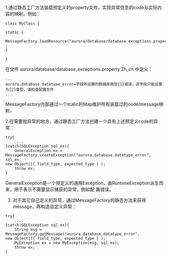 1.通过静态工厂方法装载预定义的property文件，实现异常信息的code与实际内容的映射。例如：

```
class MyClass {

static {
  
MessageFactory.loadResource("aurora/database/database_exceptions.property")
;
}

}
```

在文件 aurora/database/database\_exceptions.property.Zh\_cn 中定义：

```
...
aurora.database_datatype_error=字段所设置的数据库类型{1}错误，该字段只能设置为{2}类型，请检查配置文件
...
```

MessageFactory内部通过一个static的Map维护所有装载过的code/message映射。


2.在需要抛异常的地方，通过静态工厂方法创建一个具有上述预定义code的异常：

```
try{
	....
}catch(SQLException sql_ex){
	GeneralException ex =
MessageFactory.createException("aurora.database_datatype_error", sql_ex,
new Object[]{ field_type, expected_type } );
	throw ex;
}
```

GeneralException是一个预定义的通用Exception，由RuntimeException派生而来，用于表示不需要显示捕获的异常，例如配
置错误。


3. 对于其它自己定义的异常，通过MessageFactory的静态方法来获得message，再构造自定义异常：

```
try{
	....
}catch(SQLException sql_ex){
	String msg = MessageFactory.getMessage("aurora.database_datatype_error",
new Object[]{ field_type, expected_type } );
	MyException ex = new MyException(msg, sql_ex);
	throw ex;
}
```